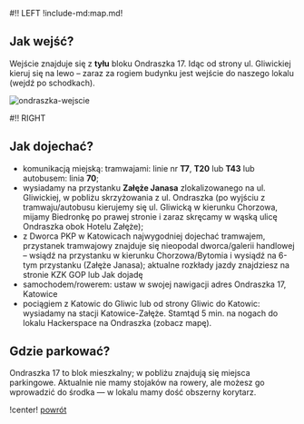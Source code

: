 #!! LEFT
!include-md:map.md!

## Jak wejść?

Wejście znajduje się z **tyłu** bloku Ondraszka 17. Idąc od strony ul. Gliwickiej kieruj się na lewo – zaraz za rogiem budynku jest wejście do naszego lokalu (wejdź po schodkach).

![ondraszka-wejscie](https://hs-silesia.pl/wp-content/uploads/2015/02/ondraszka-wejscie-300x248.png)

#!! RIGHT

## Jak dojechać?

* komunikacją miejską: tramwajami: linie nr **T7**, **T20** lub **T43** lub autobusem: linia **70**;
* wysiadamy na przystanku **Załęże Janasa** zlokalizowanego na ul. Gliwickiej, w pobliżu skrzyżowania z ul. Ondraszka (po wyjściu z tramwaju/autobusu kierujemy się ul. Gliwicką w kierunku Chorzowa, mijamy Biedronkę po prawej stronie i zaraz skręcamy w wąską ulicę Ondraszka obok Hotelu Załęże);
* z Dworca PKP w Katowicach najwygodniej dojechać tramwajem, przystanek tramwajowy znajduje się nieopodal dworca/galerii handlowej – wsiądź na przystanku w kierunku Chorzowa/Bytomia i wysiądź na 6-tym przystanku (Załęże Janasa);
aktualne rozkłady jazdy znajdziesz na stronie KZK GOP lub Jak dojadę
* samochodem/rowerem: ustaw w swojej nawigacji adres Ondraszka 17, Katowice
* pociągiem z Katowic do Gliwic lub od strony Gliwic do Katowic: wysiadamy na stacji Katowice-Załęże. Stamtąd 5 min. na nogach do lokalu Hackerspace na Ondraszka (zobacz mapę).

## Gdzie parkować?

Ondraszka 17 to blok mieszkalny; w pobliżu znajdują się miejsca parkingowe.
Aktualnie nie mamy stojaków na rowery, ale możesz go wprowadzić do środka
— w lokalu mamy dość obszerny korytarz.

!center! [powrót](index.html)
